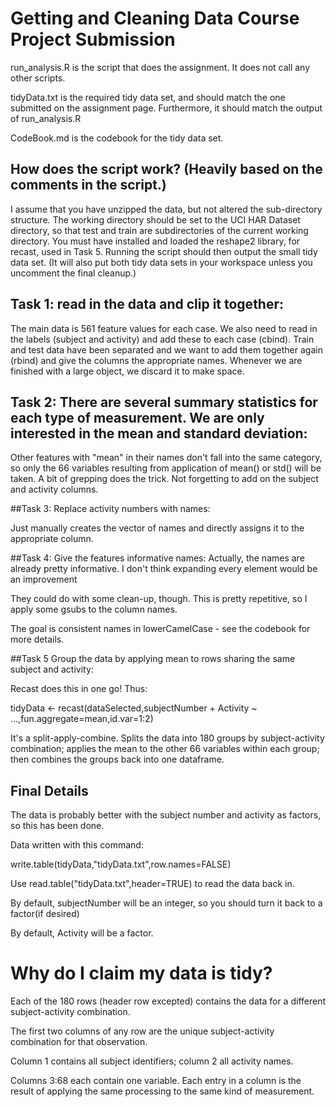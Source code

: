 # Getting and Cleaning Data Course Project Submission

run_analysis.R is the script that does the assignment. It does not call any other scripts.

tidyData.txt is the required tidy data set, and should match the one submitted on the assignment page.
Furthermore, it should match the output of run_analysis.R

CodeBook.md is the codebook for the tidy data set.

## How does the script work? (Heavily based on the comments in the script.)


I assume that you have unzipped the data, but not altered the sub-directory structure.
The working directory should be set to the UCI HAR Dataset directory, so that test and train are subdirectories of the
current working directory. You must have installed and loaded the reshape2 library, for recast, used in Task 5.
Running the script should then output the small tidy data set. (It will also put both tidy data sets in your workspace unless you uncomment the final cleanup.)

## Task 1: read in the data and clip it together:

The main data is 561 feature values for each case. We also need to read in the labels (subject and activity) and add these to
each case (cbind). Train and test data have been separated and we want to add them together again (rbind) 
and give the columns the appropriate names. Whenever we are finished with a large object, we discard it to make space.


## Task 2: There are several summary statistics for each type of measurement. We are only interested in the mean and standard deviation:

Other features with "mean" in their names don't fall into the same category, so only the 66 variables resulting from application
of mean() or std() will be taken. A bit of grepping does the trick. Not forgetting to add on the subject and activity columns.



##Task 3: Replace activity numbers with names:

Just manually creates the vector of names and directly assigns it to the appropriate column.



##Task 4: Give the features informative names:
Actually, the names are already pretty informative. I don't think expanding every element would be an improvement

They could do with some clean-up, though. This is pretty repetitive, so I apply some gsubs to the column names.

The goal is consistent names in lowerCamelCase - see the codebook for more details.

##Task 5 Group the data by applying mean to rows sharing the same subject and activity:

Recast does this in one go! Thus:

tidyData <- recast(dataSelected,subjectNumber + Activity ~ ...,fun.aggregate=mean,id.var=1:2)

It's a split-apply-combine. Splits the data into 180 groups by subject-activity combination; applies the mean to the other 66 variables within each group; then combines the groups back into one dataframe.


## Final Details

The data is probably better with the subject number and activity as factors, so this has been done.

Data written with this command:

write.table(tidyData,"tidyData.txt",row.names=FALSE)

Use read.table("tidyData.txt",header=TRUE) to read the data back in.

By default, subjectNumber will be an integer, so you should turn it back to a factor(if desired)

By default, Activity will be a factor.

# Why do I claim my data is tidy?

Each of the 180 rows (header row excepted) contains the data for a different subject-activity combination.

The first two columns of any row are the unique subject-activity combination for that observation.

Column 1 contains all subject identifiers; column 2 all activity names.

Columns 3:68 each contain one variable. Each entry in a column is the result of applying the same processing to the same kind of measurement. 